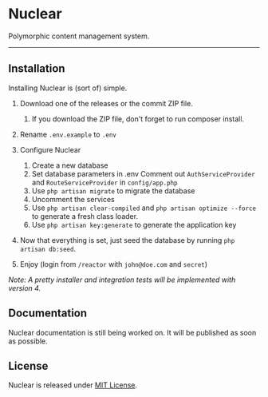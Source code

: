 # Nuclear
Polymorphic content management system.

---

## Installation
Installing Nuclear is (sort of) simple.

1. Download one of the releases or the commit ZIP file.
    1. If you download the ZIP file, don't forget to run composer install.
    
2. Rename `.env.example` to `.env`
3. Configure Nuclear
    1. Create a new database
    2. Set database parameters in .env
     Comment out `AuthServiceProvider` and `RouteServiceProvider` in `config/app.php`
    4. Use `php artisan migrate` to migrate the database
    5. Uncomment the services
    6. Use `php artisan clear-compiled` and `php artisan optimize --force` to generate a fresh class loader.
    7. Use `php artisan key:generate` to generate the application key
    
4. Now that everything is set, just seed the database by running `php artisan db:seed`.
5. Enjoy (login from `/reactor` with `john@doe.com` and `secret`)

*Note: A pretty installer and integration tests will be implemented with version 4.*

## Documentation
Nuclear documentation is still being worked on. It will be published as soon as possible.

## License
Nuclear is released under [MIT License](https://github.com/NuclearCMS/Nuclear/blob/master/LICENSE).